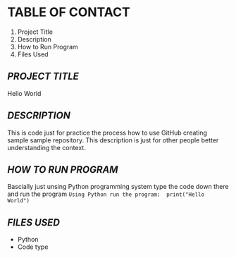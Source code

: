 # TABLE OF CONTACT

1. Project Title 
2. Description 
3. How to Run Program 
4. Files Used 

***PROJECT TITLE***
-----
Hello World

***DESCRIPTION***
-----
This is code just for practice the process how to use GitHub creating sample sample repository. This description is just for other people better understanding the context.

***HOW TO RUN PROGRAM***
-------
Bascially just unsing Python programming system type the code down there and run the program
`Using Python run the program: 
print("Hello World")`

***FILES USED***
------
- Python
- Code type
